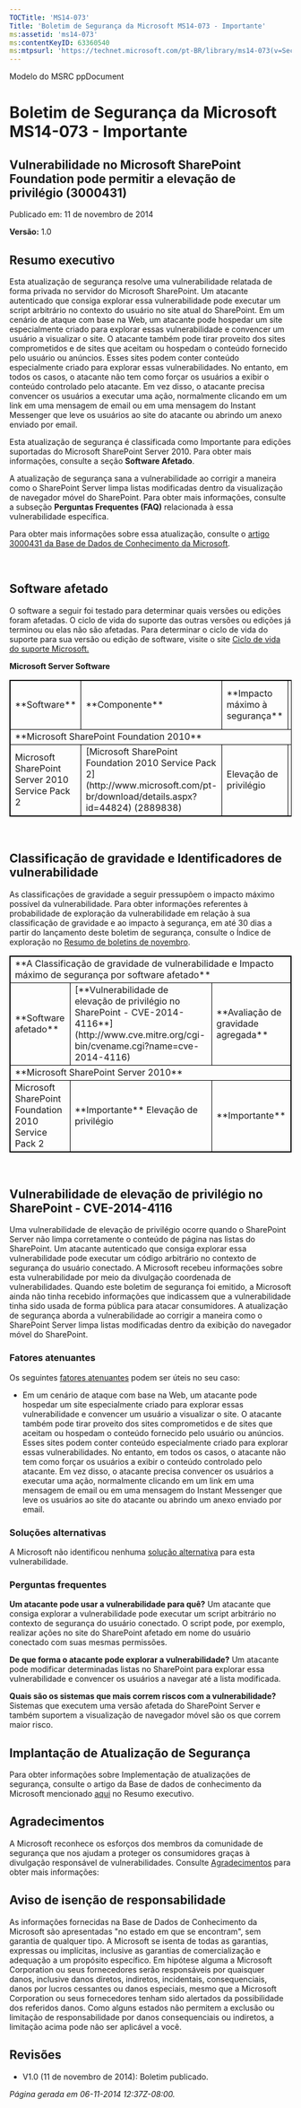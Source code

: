 ```yaml
---
TOCTitle: 'MS14-073'
Title: 'Boletim de Segurança da Microsoft MS14-073 - Importante'
ms:assetid: 'ms14-073'
ms:contentKeyID: 63360540
ms:mtpsurl: 'https://technet.microsoft.com/pt-BR/library/ms14-073(v=Security.10)'
---
```


Modelo do MSRC ppDocument

Boletim de Segurança da Microsoft MS14-073 - Importante
=======================================================

Vulnerabilidade no Microsoft SharePoint Foundation pode permitir a elevação de privilégio (3000431)
---------------------------------------------------------------------------------------------------

Publicado em: 11 de novembro de 2014

**Versão:** 1.0

Resumo executivo
----------------

Esta atualização de segurança resolve uma vulnerabilidade relatada de forma privada no servidor do Microsoft SharePoint. Um atacante autenticado que consiga explorar essa vulnerabilidade pode executar um script arbitrário no contexto do usuário no site atual do SharePoint. Em um cenário de ataque com base na Web, um atacante pode hospedar um site especialmente criado para explorar essas vulnerabilidade e convencer um usuário a visualizar o site. O atacante também pode tirar proveito dos sites comprometidos e de sites que aceitam ou hospedam o conteúdo fornecido pelo usuário ou anúncios. Esses sites podem conter conteúdo especialmente criado para explorar essas vulnerabilidades. No entanto, em todos os casos, o atacante não tem como forçar os usuários a exibir o conteúdo controlado pelo atacante. Em vez disso, o atacante precisa convencer os usuários a executar uma ação, normalmente clicando em um link em uma mensagem de email ou em uma mensagem do Instant Messenger que leve os usuários ao site do atacante ou abrindo um anexo enviado por email.

Esta atualização de segurança é classificada como Importante para edições suportadas do Microsoft SharePoint Server 2010. Para obter mais informações, consulte a seção **Software Afetado**.

A atualização de segurança sana a vulnerabilidade ao corrigir a maneira como o SharePoint Server limpa listas modificadas dentro da visualização de navegador móvel do SharePoint. Para obter mais informações, consulte a subseção **Perguntas Frequentes (FAQ)** relacionada à essa vulnerabilidade específica.


Para obter mais informações sobre essa atualização, consulte o [artigo 3000431 da Base de Dados de Conhecimento da Microsoft](https://support.microsoft.com/kb/3000431/pt-br).

 

Software afetado
----------------


O software a seguir foi testado para determinar quais versões ou edições foram afetadas. O ciclo de vida do suporte das outras versões ou edições já terminou ou elas não são afetadas. Para determinar o ciclo de vida do suporte para sua versão ou edição de software, visite o site [Ciclo de vida do suporte Microsoft.](http://support2.microsoft.com/default.aspx?scid=fh;%5Bln%5D;lifecycle)

**Microsoft Server Software**

 
<p></p>

<table style="border:1px solid black;">
<tr>
<td style="border:1px solid black;">
**Software**

</td>
<td style="border:1px solid black;">
**Componente**

</td>
<td style="border:1px solid black;">
**Impacto máximo à segurança**

</td>
<td style="border:1px solid black;">
**Avaliação de gravidade agregada**

</td>
<td style="border:1px solid black;">
**Atualizações substituídas**

</td>
</tr>
<tr>
<td style="border:1px solid black;" colspan="5">
**Microsoft SharePoint Foundation 2010**

</td>
</tr>
<tr>
<td style="border:1px solid black;">
Microsoft SharePoint Server 2010 Service Pack 2

</td>
<td style="border:1px solid black;">
[Microsoft SharePoint Foundation 2010 Service Pack 2](http://www.microsoft.com/pt-br/download/details.aspx?id=44824)  
(2889838)

</td>
<td style="border:1px solid black;">
Elevação de privilégio

</td>
<td style="border:1px solid black;">
Importante

</td>
<td style="border:1px solid black;">
2589365 no [MS13-084](https://technet.microsoft.com/pt-br/library/security/ms13-084)

</td>
</tr>
</table>
 
 

Classificação de gravidade e Identificadores de vulnerabilidade
---------------------------------------------------------------


As classificações de gravidade a seguir pressupõem o impacto máximo possível da vulnerabilidade. Para obter informações referentes à probabilidade de exploração da vulnerabilidade em relação à sua classificação de gravidade e ao impacto à segurança, em até 30 dias a partir do lançamento deste boletim de segurança, consulte o Índice de exploração no [Resumo de boletins de novembro](https://technet.microsoft.com/pt-br/library/security/ms14-nov).

 
<p></p>

<table style="border:1px solid black;">
<tr>
<td style="border:1px solid black;" colspan="3">
**A Classificação de gravidade de vulnerabilidade e Impacto máximo de segurança por software afetado**

</td>
</tr>
<tr>
<td style="border:1px solid black;">
**Software afetado**

</td>
<td style="border:1px solid black;">
[**Vulnerabilidade de elevação de privilégio no SharePoint - CVE-2014-4116**](http://www.cve.mitre.org/cgi-bin/cvename.cgi?name=cve-2014-4116)

</td>
<td style="border:1px solid black;">
**Avaliação de gravidade agregada**

</td>
</tr>
<tr>
<td style="border:1px solid black;" colspan="3">
**Microsoft SharePoint Server 2010**

</td>
</tr>
<tr>
<td style="border:1px solid black;">
Microsoft SharePoint Foundation 2010 Service Pack 2

</td>
<td style="border:1px solid black;">
**Importante**  
Elevação de privilégio

</td>
<td style="border:1px solid black;">
**Importante**

</td>
</tr>
</table>
 
 

Vulnerabilidade de elevação de privilégio no SharePoint - CVE-2014-4116
-----------------------------------------------------------------------


Uma vulnerabilidade de elevação de privilégio ocorre quando o SharePoint Server não limpa corretamente o conteúdo de página nas listas do SharePoint. Um atacante autenticado que consiga explorar essa vulnerabilidade pode executar um código arbitrário no contexto de segurança do usuário conectado. A Microsoft recebeu informações sobre esta vulnerabilidade por meio da divulgação coordenada de vulnerabilidades. Quando este boletim de segurança foi emitido, a Microsoft ainda não tinha recebido informações que indicassem que a vulnerabilidade tinha sido usada de forma pública para atacar consumidores. A atualização de segurança aborda a vulnerabilidade ao corrigir a maneira como o SharePoint Server limpa listas modificadas dentro da exibição do navegador móvel do SharePoint.

### Fatores atenuantes

Os seguintes [fatores atenuantes](https://technet.microsoft.com/pt-br/library/security/dn848375.aspx) podem ser úteis no seu caso:

-   Em um cenário de ataque com base na Web, um atacante pode hospedar um site especialmente criado para explorar essas vulnerabilidade e convencer um usuário a visualizar o site. O atacante também pode tirar proveito dos sites comprometidos e de sites que aceitam ou hospedam o conteúdo fornecido pelo usuário ou anúncios. Esses sites podem conter conteúdo especialmente criado para explorar essas vulnerabilidades. No entanto, em todos os casos, o atacante não tem como forçar os usuários a exibir o conteúdo controlado pelo atacante. Em vez disso, o atacante precisa convencer os usuários a executar uma ação, normalmente clicando em um link em uma mensagem de email ou em uma mensagem do Instant Messenger que leve os usuários ao site do atacante ou abrindo um anexo enviado por email.

### Soluções alternativas

A Microsoft não identificou nenhuma [solução alternativa](https://technet.microsoft.com/pt-br/library/security/dn848375.aspx) para esta vulnerabilidade.

### Perguntas frequentes

**Um atacante pode usar a vulnerabilidade para quê?**
Um atacante que consiga explorar a vulnerabilidade pode executar um script arbitrário no contexto de segurança do usuário conectado. O script pode, por exemplo, realizar ações no site do SharePoint afetado em nome do usuário conectado com suas mesmas permissões.

**De que forma o atacante pode explorar a vulnerabilidade?**
Um atacante pode modificar determinadas listas no SharePoint para explorar essa vulnerabilidade e convencer os usuários a navegar até a lista modificada.

**Quais são os sistemas que mais correm riscos com a vulnerabilidade?**
Sistemas que executem uma versão afetada do SharePoint Server e também suportem a visualização de navegador móvel são os que correm maior risco.

Implantação de Atualização de Segurança
---------------------------------------


Para obter informações sobre Implementação de atualizações de segurança, consulte o artigo da Base de dados de conhecimento da Microsoft mencionado [aqui](#kbarticle) no Resumo executivo.

Agradecimentos
--------------


A Microsoft reconhece os esforços dos membros da comunidade de segurança que nos ajudam a proteger os consumidores graças à divulgação responsável de vulnerabilidades. Consulte [Agradecimentos](https://technet.microsoft.com/pt-br/library/security/dn820091.aspx) para obter mais informações:

Aviso de isenção de responsabilidade
------------------------------------


As informações fornecidas na Base de Dados de Conhecimento da Microsoft são apresentadas "no estado em que se encontram", sem garantia de qualquer tipo. A Microsoft se isenta de todas as garantias, expressas ou implícitas, inclusive as garantias de comercialização e adequação a um propósito específico. Em hipótese alguma a Microsoft Corporation ou seus fornecedores serão responsáveis por quaisquer danos, inclusive danos diretos, indiretos, incidentais, consequenciais, danos por lucros cessantes ou danos especiais, mesmo que a Microsoft Corporation ou seus fornecedores tenham sido alertados da possibilidade dos referidos danos. Como alguns estados não permitem a exclusão ou limitação de responsabilidade por danos consequenciais ou indiretos, a limitação acima pode não ser aplicável a você.

Revisões
--------


-   V1.0 (11 de novembro de 2014): Boletim publicado.

*Página gerada em 06-11-2014 12:37Z-08:00.*
